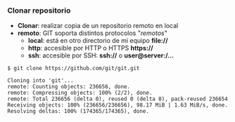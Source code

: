 ### Clonar repositorio

* **Clonar**: realizar copia de un repositorio remoto en local
 * **remoto**: GIT soporta distintos protocolos "*remotos*"
   * **local**: está en otro directorio de mi equipo **file://**
   * **http**: accesible por HTTP o HTTPS **https://**
   * **ssh**: accesible por SSH: **ssh://** o **user@server:/...**

```shell
$ git clone https://github.com/git/git.git

Cloning into 'git'...
remote: Counting objects: 236656, done.
remote: Compressing objects: 100% (2/2), done.
remote: Total 236656 (delta 0), reused 0 (delta 0), pack-reused 236654
Receiving objects: 100% (236656/236656), 98.17 MiB | 1.63 MiB/s, done.
Resolving deltas: 100% (174365/174365), done.
```
